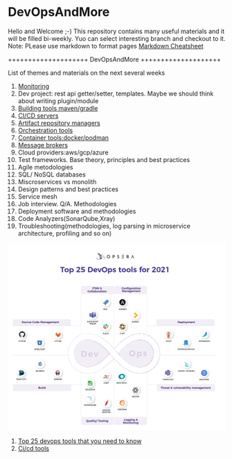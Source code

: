 # DevOpsAndMore
Hello and Welcome ;-) This repository contains many useful materials and it will be filled bi-weekly.
Yuo can select interesting branch and checkout to it.
Note: PLease use markdown to format pages [Markdown Cheatsheet](https://github.com/adam-p/markdown-here/wiki/Markdown-Cheatsheet)

++++++++++++++++++++ DevOpsAndMore ++++++++++++++++++++ 

List of themes and materials on the next several weeks
1. [Monitoring](https://github.com/sergei-voron/DevOpsAndMore/tree/Monitoring)
2. Dev project: rest api getter/setter, templates. Maybe we should think about writing plugin/module
3. [Building tools maven/gradle](https://github.com/sergei-voron/DevOpsAndMore/tree/Building-tools)
4. [CI/CD servers](https://github.com/sergei-voron/DevOpsAndMore/tree/CI-CD)
5. [Artifact repository managers](https://github.com/sergei-voron/DevOpsAndMore/tree/Artifact-repository-managers)
6. [Orchestration tools](https://github.com/sergei-voron/DevOpsAndMore/tree/Orchestration-tools)
7. [Container tools:docker/podman](https://github.com/sergei-voron/DevOpsAndMore/tree/Container-tools)
8. [Message brokers](https://github.com/sergei-voron/DevOpsAndMore/tree/Message-brokers)
9. Cloud providers:aws/gcp/azure
10. Test frameworks. Base theory, principles and best practices
11. Agile metodologies
12. SQL/ NoSQL databases
13. Miscroservices vs monolith
14. Design patterns and best practices
15. Service mesh
16. Job interview. Q/A. Methodologies
17. Deployment software and methodologies
18. Code Analyzers(SonarQube,Xray)    
19. Troubleshooting(methodologies, log parsing in microservice architecture, profiling and so on)

![DevOps-tools-2021](DevOps-tools-2021.png)
1. [Top 25 devops tools that you need to know](https://www.opsera.io/blog/top-25-devops-tools-that-you-need-to-know)
2. [Ci/cd tools](https://www.katalon.com/resources-center/blog/ci-cd-tools)

